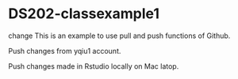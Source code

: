 # DS202-classexample1

change
This is an example to use pull and push functions of Github.

Push changes from yqiu1 account.

Push changes made in Rstudio locally on Mac latop. 
